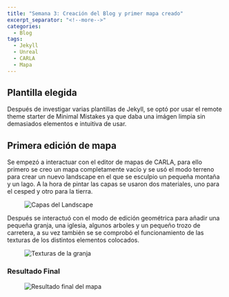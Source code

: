 ```yaml
---
title: "Semana 3: Creación del Blog y primer mapa creado"
excerpt_separator: "<!--more-->"
categories:
  - Blog
tags:
  - Jekyll
  - Unreal
  - CARLA
  - Mapa
---
```

## Plantilla elegida
Después de investigar varias plantillas de Jekyll, se optó por usar el remote theme starter de Minimal Mistakes ya que daba
una imágen limpia sin demasiados elementos e intuitiva de usar.

## Primera edición de mapa
Se empezó a interactuar con el editor de mapas de CARLA, para ello primero se creo un mapa completamente vacío y se usó el 
modo terreno para crear un nuevo landscape en el que se esculpio un pequeña montaña y un lago. A la hora de pintar las capas
se usaron dos materiales, uno para el cesped y otro para la tierra.

<figure class="align-center" style="max-width: 100%">
  <img src="{{ site.url }}{{ site.baseurl }}/assets/images/Semana-3-CapasLandscape.png" alt="Capas del Landscape">
</figure>

Después se interactuó con el modo de edición geométrica para añadir una pequeña granja, una iglesia, algunos arboles y un pequeño trozo
de carretera, a su vez también se se comprobó el funcionamiento de las texturas de los distintos elementos colocados.

<figure class="align-center" style="max-width: 100%">
  <img src="{{ site.url }}{{ site.baseurl }}/assets/images/Semana-3-TexturaGranja.png" alt="Texturas de la granja">
</figure>

### Resultado Final
<figure class="align-center" style="max-width: 100%">
  <img src="{{ site.url }}{{ site.baseurl }}/assets/images/Semana-3-Resultado.png" alt="Resultado final del mapa">
</figure>


